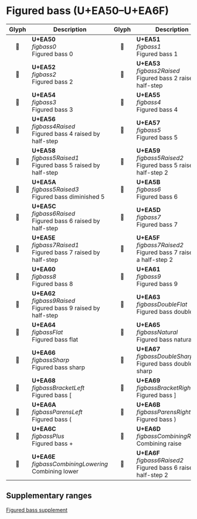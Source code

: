 Figured bass (U+EA50–U+EA6F)
============================

| **Glyph** | **Description** | **Glyph** | **Description**
| :-------: | --------------- | :-------: | ---------------
|<span class="bravura_large">&#xea50;</span> | **U+EA50**<br/>*figbass0*<br/>Figured bass 0 | <span class="bravura_large">&#xea51;</span> | **U+EA51**<br/>*figbass1*<br/>Figured bass 1
|<span class="bravura_large">&#xea52;</span> | **U+EA52**<br/>*figbass2*<br/>Figured bass 2 | <span class="bravura_large">&#xea53;</span> | **U+EA53**<br/>*figbass2Raised*<br/>Figured bass 2 raised by half-step
|<span class="bravura_large">&#xea54;</span> | **U+EA54**<br/>*figbass3*<br/>Figured bass 3 | <span class="bravura_large">&#xea55;</span> | **U+EA55**<br/>*figbass4*<br/>Figured bass 4
|<span class="bravura_large">&#xea56;</span> | **U+EA56**<br/>*figbass4Raised*<br/>Figured bass 4 raised by half-step | <span class="bravura_large">&#xea57;</span> | **U+EA57**<br/>*figbass5*<br/>Figured bass 5
|<span class="bravura_large">&#xea58;</span> | **U+EA58**<br/>*figbass5Raised1*<br/>Figured bass 5 raised by half-step | <span class="bravura_large">&#xea59;</span> | **U+EA59**<br/>*figbass5Raised2*<br/>Figured bass 5 raised by half-step 2
|<span class="bravura_large">&#xea5a;</span> | **U+EA5A**<br/>*figbass5Raised3*<br/>Figured bass diminished 5 | <span class="bravura_large">&#xea5b;</span> | **U+EA5B**<br/>*figbass6*<br/>Figured bass 6
|<span class="bravura_large">&#xea5c;</span> | **U+EA5C**<br/>*figbass6Raised*<br/>Figured bass 6 raised by half-step | <span class="bravura_large">&#xea5d;</span> | **U+EA5D**<br/>*figbass7*<br/>Figured bass 7
|<span class="bravura_large">&#xea5e;</span> | **U+EA5E**<br/>*figbass7Raised1*<br/>Figured bass 7 raised by half-step | <span class="bravura_large">&#xea5f;</span> | **U+EA5F**<br/>*figbass7Raised2*<br/>Figured bass 7 raised by a half-step 2
|<span class="bravura_large">&#xea60;</span> | **U+EA60**<br/>*figbass8*<br/>Figured bass 8 | <span class="bravura_large">&#xea61;</span> | **U+EA61**<br/>*figbass9*<br/>Figured bass 9
|<span class="bravura_large">&#xea62;</span> | **U+EA62**<br/>*figbass9Raised*<br/>Figured bass 9 raised by half-step | <span class="bravura_large">&#xea63;</span> | **U+EA63**<br/>*figbassDoubleFlat*<br/>Figured bass double flat
|<span class="bravura_large">&#xea64;</span> | **U+EA64**<br/>*figbassFlat*<br/>Figured bass flat | <span class="bravura_large">&#xea65;</span> | **U+EA65**<br/>*figbassNatural*<br/>Figured bass natural
|<span class="bravura_large">&#xea66;</span> | **U+EA66**<br/>*figbassSharp*<br/>Figured bass sharp | <span class="bravura_large">&#xea67;</span> | **U+EA67**<br/>*figbassDoubleSharp*<br/>Figured bass double sharp
|<span class="bravura_large">&#xea68;</span> | **U+EA68**<br/>*figbassBracketLeft*<br/>Figured bass [ | <span class="bravura_large">&#xea69;</span> | **U+EA69**<br/>*figbassBracketRight*<br/>Figured bass ]
|<span class="bravura_large">&#xea6a;</span> | **U+EA6A**<br/>*figbassParensLeft*<br/>Figured bass ( | <span class="bravura_large">&#xea6b;</span> | **U+EA6B**<br/>*figbassParensRight*<br/>Figured bass )
|<span class="bravura_large">&#xea6c;</span> | **U+EA6C**<br/>*figbassPlus*<br/>Figured bass + | <span class="bravura_large">&#xea6d;</span> | **U+EA6D**<br/>*figbassCombiningRaising*<br/>Combining raise
|<span class="bravura_large">&#xea6e;</span> | **U+EA6E**<br/>*figbassCombiningLowering*<br/>Combining lower | <span class="bravura_large">&#xea6f;</span> | **U+EA6F**<br/>*figbass6Raised2*<br/>Figured bass 6 raised by half-step 2

Supplementary ranges
---------------------
[Figured bass supplement](figured-bass-supplement.md)